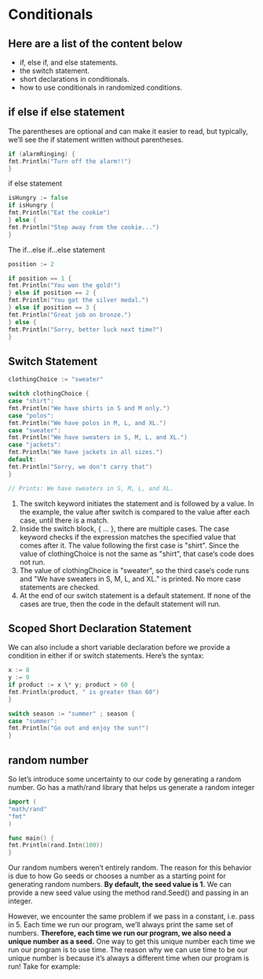 # Conditionals

## Here are a list of the content below
- if, else if, and else statements.
- the switch statement.
- short declarations in conditionals.
- how to use conditionals in randomized conditions.

## if else if else statement
The parentheses are optional and can make it easier to read, but typically, we’ll see the if statement written without parentheses.

```go
if (alarmRinging) {
fmt.Println("Turn off the alarm!!")
}
```
if else statement
```go
isHungry := false
if isHungry {
fmt.Println("Eat the cookie")
} else {
fmt.Println("Step away from the cookie...")
}
```
The if...else if...else statement
``` go
position := 2

if position == 1 {
fmt.Println("You won the gold!")
} else if position == 2 {
fmt.Println("You got the silver medal.")
} else if position == 3 {
fmt.Println("Great job on bronze.")
} else {
fmt.Println("Sorry, better luck next time?")
}
```
## Switch Statement
```go
clothingChoice := "sweater"

switch clothingChoice {
case "shirt":
fmt.Println("We have shirts in S and M only.")
case "polos":
fmt.Println("We have polos in M, L, and XL.")
case "sweater":
fmt.Println("We have sweaters in S, M, L, and XL.")
case "jackets":
fmt.Println("We have jackets in all sizes.")
default:
fmt.Println("Sorry, we don't carry that")
}

// Prints: We have sweaters in S, M, L, and XL.
```
1. The switch keyword initiates the statement and is followed by a value. In the example, the value after switch is compared to the value after each case, until there is a match.
2. Inside the switch block, { ... }, there are multiple cases. The case keyword checks if the expression matches the specified value that comes after it. The value following the first case is "shirt". Since the value of clothingChoice is not the same as "shirt", that case‘s code does not run.
3. The value of clothingChoice is "sweater", so the third case‘s code runs and "We have sweaters in S, M, L, and XL." is printed. No more case statements are checked.
4. At the end of our switch statement is a default statement. If none of the cases are true, then the code in the default statement will run.

## Scoped Short Declaration Statement
We can also include a short variable declaration before we provide a condition in either if or switch statements. Here’s the syntax:

```go
x := 8
y := 9
if product := x \* y; product > 60 {
fmt.Println(product, " is greater than 60")
}
```

```go
switch season := "summer" ; season {
case "summer":
fmt.Println("Go out and enjoy the sun!")
}
```

## random number
So let’s introduce some uncertainty to our code by generating a random number. Go has a math/rand library that helps us generate a random integer
```go
import (
"math/rand"
"fmt"
)

func main() {
fmt.Println(rand.Intn(100))
}
```
Our random numbers weren’t entirely random. The reason for this behavior is due to how Go seeds or chooses a number as a starting point for generating random numbers. **By default, the seed value is 1.** We can provide a new seed value using the method rand.Seed() and passing in an integer.

However, we encounter the same problem if we pass in a constant, i.e. pass in 5. Each time we run our program, we’ll always print the same set of numbers. **Therefore, each time we run our program, we also need a unique number as a seed.** One way to get this unique number each time we run our program is to use time. The reason why we can use time to be our unique number is because it’s always a different time when our program is run! Take for example:


